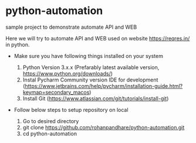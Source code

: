# python-automation
sample project to demonstrate automate API and WEB

Here we will try to automate API and WEB used on website https://reqres.in/ in python.

* Make sure you have following things installed on your system 
  1. Python Version 3.x.x (Prefarably latest available version, https://www.python.org/downloads/)
  2. Instal Pycharm Community version IDE for development (https://www.jetbrains.com/help/pycharm/installation-guide.html?keymap=secondary_macos)
  3. Install Git (https://www.atlassian.com/git/tutorials/install-git)

* Follow below steps to setup repository on local
  1. Go to desired directory
  2. git clone https://github.com/rohanpandhare/python-automation.git
  3. cd python-automation
